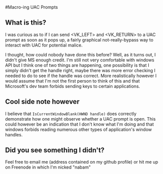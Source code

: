 #Macro-ing UAC Prompts


## What is this?

I was curious as to if I can send <VK_LEFT> and <VK_RETURN> to a UAC prompt as soon as it pops up, a fairly graphical not-really-bypass way to interact with UAC for potential malice.

I thought, how could nobody have done this before?  Well, as it turns out, I didn't give MS enough credit.  I'm still not very comfortable with windows API but I think one of two things are happening, one possibility is that I simply didn't get the handle right, maybe there was more error checking I needed to do to see if the handle was correct.  More realistically however I would assume that I'm not the first person to think of this and that Microsoft's dev team forbids sending keys to certain applications.

## Cool side note however
I believe that `IsCurrentWindowBlank(HWND handle)` does correctly demonstrate how one might observe whether a UAC prompt is open.  This could however be an indication that I don't know what I'm doing and that windows forbids reading numerous other types of application's window handles.

## Did you see something I didn't?

Feel free to email me (address contained on my github profile) or hit me up on Freenode in which I'm nicked "nabam"
